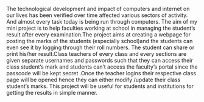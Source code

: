 The technological development and impact of computers and internet on our lives has been verified over time affected various sectors of activity. 
And almost every task today is being run through computers. The aim of my mini project is to help faculties working at school in managing the student’s result after every examination.The project aims at creating a webpage for posting the marks of the students (especially school)and the students can even see it by logging through their roll numbers. The student can share or print his/her result.Class teachers of every class and every sections are given separate usernames and passwords such that they can access their class student’s mark and students can’t access the faculty’s portal since the passcode will be kept secret .Once the teacher logins  their respective class page will be opened hence they can either modify /update their class student’s marks.
This project will be useful for students and institutions for getting the results in simple manner.
